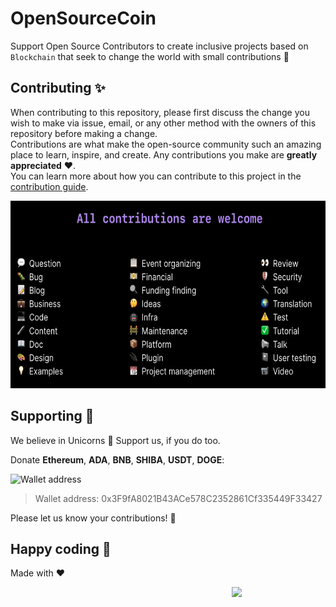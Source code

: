 # OpenSourceCoin
Support Open Source Contributors to create inclusive projects based on `Blockchain` that seek to change the world with small contributions 🧚

## Contributing ✨
When contributing to this repository, please first discuss the change you wish to make via issue, email, or any other method with the owners of this repository before making a change.  
Contributions are what make the open-source community such an amazing place to learn, inspire, and create. Any contributions you make are **greatly appreciated** ❤️.  
You can learn more about how you can contribute to this project in the [contribution guide](https://github.com/proyecto26/buymeacrypto/blob/develop/CONTRIBUTING.md).

<p align="center">
  <img src="https://github.com/proyecto26/OpenSourceCoin/blob/main/assets/contributions.png?raw=true" height="300" alt="Contributions" />
</p>

## Supporting 🍻
We believe in Unicorns 🦄
Support us, if you do too.

Donate **Ethereum**, **ADA**, **BNB**, **SHIBA**, **USDT**, **DOGE**:

![Wallet address](https://user-images.githubusercontent.com/2154886/123501719-84bf1900-d60c-11eb-882c-98a499cea323.png)

> Wallet address: 0x3F9fA8021B43ACe578C2352861Cf335449F33427

Please let us know your contributions! 🙏

## Happy coding 💯
Made with ❤️

<img width="150px" src="https://avatars0.githubusercontent.com/u/28855608?s=200&v=4" align="right">
